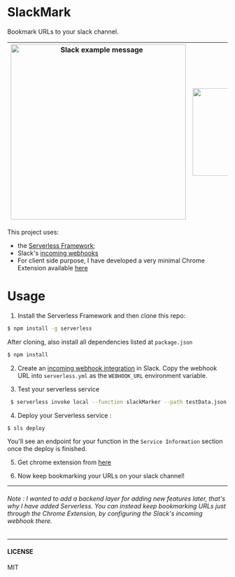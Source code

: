 # SlackMark

Bookmark URLs to your slack channel.

| <img width="400" alt="Slack example message" src="https://user-images.githubusercontent.com/16336390/85766330-925d6c80-b734-11ea-811d-864eddfa394d.png"> | <img width="600" height="200" alt="Slack example message" src="https://user-images.githubusercontent.com/16336390/85767123-51198c80-b735-11ea-94a0-c09a8a85ff2e.png"> |
|:---:|:---:|



This project uses:

- the [Serverless Framework](https://serverless.com/);
- Slack's [incoming webhooks](https://api.slack.com/incoming-webhooks)
- For client side purpose, I have developed a very minimal Chrome Extension available [here](https://github.com/nileshprasad137/slackMark-chromeExtension)

# Usage

1. Install the Serverless Framework and then clone this repo:

  ```bash
  $ npm install -g serverless
  ```
  After cloning, also install all dependencies listed at `package.json`
  ```bash
  $ npm install 
  ```
  
2. Create an [incoming webhook integration](https://my.slack.com/services/new/incoming-webhook/) in Slack. Copy the webhook URL into `serverless.yml` as the `WEBHOOK_URL` environment variable.


3. Test your serverless service
 
 ```bash
  $ serverless invoke local --function slackMarker --path testData.json
  ```
4. Deploy your Serverless service :

  ```bash
  $ sls deploy
  ```
   You'll see an endpoint for your function in the `Service Information` section once the deploy is finished.
   
5. Get chrome extension from [here](https://github.com/nileshprasad137/slackMark-chromeExtension)

6. Now keep bookmarking your URLs on your slack channel!   
   
 -----------------------------------------------
 
 ###### Note : I wanted to add a backend layer for adding new features later, that's why I have added Serverless. You can instead keep bookmarking URLs just through the Chrome Extension, by configuring the Slack's incoming webhook there. 
 
 -------------------------
 
 #### LICENSE
 MIT
 
   
